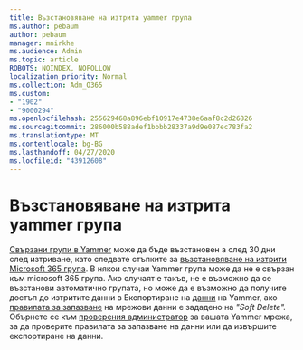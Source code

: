 ```yaml
---
title: Възстановяване на изтрита yammer група
ms.author: pebaum
author: pebaum
manager: mnirkhe
ms.audience: Admin
ms.topic: article
ROBOTS: NOINDEX, NOFOLLOW
localization_priority: Normal
ms.collection: Adm_O365
ms.custom:
- "1902"
- "9000294"
ms.openlocfilehash: 255629468a896ebf10917e4738e6aaf8c2d26826
ms.sourcegitcommit: 286000b588adef1bbbb28337a9d9e087ec783fa2
ms.translationtype: MT
ms.contentlocale: bg-BG
ms.lasthandoff: 04/27/2020
ms.locfileid: "43912608"
---
```

# <a name="restore-a-deleted-yammer-group"></a>Възстановяване на изтрита yammer група

[Свързани групи в Yammer](https://docs.microsoft.com/yammer/manage-yammer-groups/yammer-and-office-365-groups) може да бъде възстановен а след 30 дни след изтриване, като следвате стъпките за [възстановяване на изтрити Microsoft 365 група](https://docs.microsoft.com/office365/admin/create-groups/restore-deleted-group).
В някои случаи Yammer група може да не е свързан към microsoft 365 група. Ако случаят е такъв, не е възможно да се възстанови автоматично групата, но може да е възможно да получите достъп до изтритите данни в Експортиране на [данни](https://docs.microsoft.com/yammer/manage-security-and-compliance/export-yammer-enterprise-data) на Yammer, ако [правилата за запазване](https://docs.microsoft.com/yammer/manage-security-and-compliance/manage-data-compliance) на мрежови данни е зададено на *"Soft Delete".* Обърнете се към [проверения администратор](https://docs.microsoft.com/yammer/manage-yammer-users/manage-yammer-admins) за вашата Yammer мрежа, за да проверите правилата за запазване на данни или да извършите експортиране на данни.
